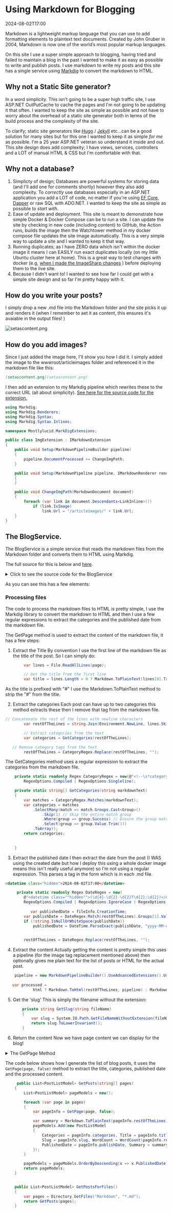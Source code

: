 ﻿# Using Markdown for Blogging

<!--category-- ASP.NET, Markdown -->
<datetime class="hidden">2024-08-02T17:00</datetime>

Markdown is a lightweight markup language that you can use to add formatting elements to plaintext text documents. Created by John Gruber in 2004, Markdown is now one of the world’s most popular markup languages.

On this site I use a super simple approach to blogging, having tried and failed to maintain a blog in the past I wanted to make it as easy as possible to write and publish posts. I use markdown to write my posts and this site has a single service using [Markdig](https://github.com/xoofx/markdig) to convert the markdown to HTML.

## Why not a Static Site generator?
In a word simplicity. This isn't going to be a super high traffic site, I use ASP.NET OutPutCache to cache the pages and I'm not going to be updating it that often. I wanted to keep the site as simple as possible and not have to worry about the overhead of a static site generator both in terms of the build process and the complexity of the site.

To clarify; static site generators like [Hugo](https://gohugo.io/) / [Jekyll](https://jekyllrb.com/) etc...can be a good solution for many sites but for this one I wanted to keep it as simple *for me* as possible. I'm a 25 year ASP.NET veteran so understand it inside and out. This site design does add complexity; I have views, services, controllers and a LOT of manual HTML & CSS but I'm comfortable with that.

## Why not a database?

1. Simplicty of design; Databases are powerful systems for storing data (and I'll add one for comments shortly) however they also add complexity. To *correctly* use databases especially in an ASP.NET application you add a LOT of code, no matter if you're using [EF Core](https://learn.microsoft.com/en-us/ef/core/), [Dapper](https://github.com/DapperLib/Dapper) or raw SQL with ADO.NET. I wanted to keep the site as simple as possible *to start with*. 
2. Ease of update and deployment. This site is meant to demonstrate how simple Docker & Docker Compose can be to run a site. I can update the site by checking in new code (including content) to GitHub, the Action runs, builds the image then the Watchtower method in my docker compose file updates the site image automatically. This is a very simple way to update a site and I wanted to keep it that way.
3. Running duplicates; as I have ZERO data which isn't within the docker image it means I can EASILY run exact duplicates locally (on my little Ubuntu cluster here at home). This is a great way to test changes with docker (e.g, [when I made the ImageSharp changes](/blog/imagesharpwithdocker) ) before deploying them to the live site.
4. Because I didn't want to! I wanted to see how far I could get with a simple site design and so far I'm pretty happy with it.

## How do you write your posts?
I simply drop a new .md file into the Markdown folder and the site picks it up and renders it (when I remember to aet it as content, this ensures it's avaiable in the output files! )

![setascontent.png](setascontent.png)

## How do you add images?
Since I just added the image here, I'll show you how I did it. I simply added the image to the wwwroot/articleimages folder and referenced it in the markdown file like this:

```markdown
[setascontent.png](setascontent.png)
```

I then add an extension to my Markdig pipeline which rewrites these to the correct URL (all about simplicity). [See here for the source code for the extension.](https://github.com/scottgal/mostlylucidweb/blob/main/Mostlylucid/MarkDigExtensions/ImgExtension.cs)

```csharp 
using Markdig;
using Markdig.Renderers;
using Markdig.Syntax;
using Markdig.Syntax.Inlines;

namespace Mostlylucid.MarkDigExtensions;

public class ImgExtension : IMarkdownExtension
{
    public void Setup(MarkdownPipelineBuilder pipeline)
    {
        pipeline.DocumentProcessed += ChangeImgPath;
    }

    public void Setup(MarkdownPipeline pipeline, IMarkdownRenderer renderer)
    {
    }

    public void ChangeImgPath(MarkdownDocument document)
    {
        foreach (var link in document.Descendants<LinkInline>())
            if (link.IsImage)
                link.Url = "/articleimages/" + link.Url;
    }
}
```

## The BlogService.
The BlogService is a simple service that reads the markdown files from the Markdown folder and converts them to HTML using Markdig. 
    
The full source for this is below and [here](https://github.com/scottgal/mostlylucidweb/blob/main/Mostlylucid/Services/BlogService.cs). 
<details>
<summary>Click to see the source code for the BlogService</summary>

```csharp

using System.Globalization;
using System.Text.RegularExpressions;
using Markdig;
using Microsoft.Extensions.Caching.Memory;
using Mostlylucid.MarkDigExtensions;
using Mostlylucid.Models.Blog;

namespace Mostlylucid.Services;

public class BlogService
{
private const string Path = "Markdown";
private const string CacheKey = "Categories";

    private static readonly Regex DateRegex = new(
        @"<datetime class=""hidden"">(\d{4}-\d{2}-\d{2}T\d{2}:\d{2})</datetime>",
        RegexOptions.Compiled | RegexOptions.IgnoreCase | RegexOptions.NonBacktracking);

    private static readonly Regex WordCoountRegex = new(@"\b\w+\b",
        RegexOptions.Compiled | RegexOptions.Multiline | RegexOptions.IgnoreCase | RegexOptions.NonBacktracking);

    private static readonly Regex CategoryRegex = new(@"<!--\s*category\s*--\s*([^,]+?)\s*(?:,\s*([^,]+?)\s*)?-->",
        RegexOptions.Compiled | RegexOptions.Singleline);

    private readonly ILogger<BlogService> _logger;

    private readonly IMemoryCache _memoryCache;

    private readonly MarkdownPipeline pipeline;

    public BlogService(IMemoryCache memoryCache, ILogger<BlogService> logger)
    {
        _logger = logger;
        _memoryCache = memoryCache;
        pipeline = new MarkdownPipelineBuilder().UseAdvancedExtensions().Use<ImgExtension>().Build();
        ListCategories();
    }


    private Dictionary<string, List<string>> GetFromCache()
    {
        return _memoryCache.Get<Dictionary<string, List<string>>>(CacheKey) ?? new Dictionary<string, List<string>>();
    }

    private void SetCache(Dictionary<string, List<string>> categories)
    {
        _memoryCache.Set(CacheKey, categories, new MemoryCacheEntryOptions
        {
            AbsoluteExpirationRelativeToNow = TimeSpan.FromHours(12)
        });
    }

    private void ListCategories()
    {
        var cacheCats = GetFromCache();
        var pages = Directory.GetFiles("Markdown", "*.md");
        var count = 0;

        foreach (var page in pages)
        {
            var pageAlreadyAdded = cacheCats.Values.Any(x => x.Contains(page));

            if (pageAlreadyAdded) continue;


            var text = File.ReadAllText(page);
            var categories = GetCategories(text);
            if (!categories.Any()) continue;
            count++;
            foreach (var category in categories)
                if (cacheCats.TryGetValue(category, out var pagesList))
                {
                    pagesList.Add(page);
                    cacheCats[category] = pagesList;
                    _logger.LogInformation("Added category {Category} for {Page}", category, page);
                }
                else
                {
                    cacheCats.Add(category, new List<string> { page });
                    _logger.LogInformation("Created category {Category} for {Page}", category, page);
                }
        }

        if (count > 0) SetCache(cacheCats);
    }

    public List<string> GetCategories()
    {
        var cacheCats = GetFromCache();
        return cacheCats.Keys.ToList();
    }


    public List<PostListModel> GetPostsByCategory(string category)
    {
        var pages = GetFromCache()[category];
        return GetPosts(pages.ToArray());
    }

    public BlogPostViewModel? GetPost(string postName)
    {
        try
        {
            var path = System.IO.Path.Combine(Path, postName + ".md");
            var page = GetPage(path, true);
            return new BlogPostViewModel
            {
                Categories = page.categories, WordCount = WordCount(page.restOfTheLines), Content = page.processed,
                PublishedDate = page.publishDate, Slug = page.slug, Title = page.title
            };
        }
        catch (Exception e)
        {
            _logger.LogError(e, "Error getting post {PostName}", postName);
            return null;
        }
    }

    private int WordCount(string text)
    {
        return WordCoountRegex.Matches(text).Count;
    }


    private string GetSlug(string fileName)
    {
        var slug = System.IO.Path.GetFileNameWithoutExtension(fileName);
        return slug.ToLowerInvariant();
    }

    private static string[] GetCategories(string markdownText)
    {
        var matches = CategoryRegex.Matches(markdownText);
        var categories = matches
            .SelectMany(match => match.Groups.Cast<Group>()
                .Skip(1) // Skip the entire match group
                .Where(group => group.Success) // Ensure the group matched
                .Select(group => group.Value.Trim()))
            .ToArray();
        return categories;
    }

    public (string title, string slug, DateTime publishDate, string processed, string[] categories, string
        restOfTheLines) GetPage(string page, bool html)
    {
        var fileInfo = new FileInfo(page);

        // Ensure the file exists
        if (!fileInfo.Exists) throw new FileNotFoundException("The specified file does not exist.", page);

        // Read all lines from the file
        var lines = File.ReadAllLines(page);

        // Get the title from the first line
        var title = lines.Length > 0 ? Markdown.ToPlainText(lines[0].Trim()) : string.Empty;

        // Concatenate the rest of the lines with newline characters
        var restOfTheLines = string.Join(Environment.NewLine, lines.Skip(1));

        // Extract categories from the text
        var categories = GetCategories(restOfTheLines);

        var publishedDate = fileInfo.CreationTime;
        var publishDate = DateRegex.Match(restOfTheLines).Groups[1].Value;
        if (!string.IsNullOrWhiteSpace(publishDate))
            publishedDate = DateTime.ParseExact(publishDate, "yyyy-MM-ddTHH:mm", CultureInfo.InvariantCulture);

        // Remove category tags from the text
        restOfTheLines = CategoryRegex.Replace(restOfTheLines, "");
        restOfTheLines = DateRegex.Replace(restOfTheLines, "");
        // Process the rest of the lines as either HTML or plain text
        var processed =
            html ? Markdown.ToHtml(restOfTheLines, pipeline) : Markdown.ToPlainText(restOfTheLines, pipeline);

        // Generate the slug from the page filename
        var slug = GetSlug(page);


        // Return the parsed and processed content
        return (title, slug, publishedDate, processed, categories, restOfTheLines);
    }

    public List<PostListModel> GetPosts(string[] pages)
    {
        List<PostListModel> pageModels = new();

        foreach (var page in pages)
        {
            var pageInfo = GetPage(page, false);

            var summary = Markdown.ToPlainText(pageInfo.restOfTheLines).Substring(0, 100) + "...";
            pageModels.Add(new PostListModel
            {
                Categories = pageInfo.categories, Title = pageInfo.title,
                Slug = pageInfo.slug, WordCount = WordCount(pageInfo.restOfTheLines),
                PublishedDate = pageInfo.publishDate, Summary = summary
            });
        }

        pageModels = pageModels.OrderByDescending(x => x.PublishedDate).ToList();
        return pageModels;
    }


    public List<PostListModel> GetPostsForFiles()
    {
        var pages = Directory.GetFiles("Markdown", "*.md");
        return GetPosts(pages);
    }
}
```
</details>

As you can see this has a few elements:

### Processing files

The code to process the markdown files to HTML is pretty simple, I use the Markdig library to convert the markdown to HTML and then I use a few regular expressions to extract the categories and the published date from the markdown file.


The GetPage method is used to extract the content of the markdown file, it has a few steps:

1. Extract the Title
By convention I use the first line of the markdown file as the title of the post. So I can simply do:
```csharp
        var lines = File.ReadAllLines(page);

        // Get the title from the first line
        var title = lines.Length > 0 ? Markdown.ToPlainText(lines[0].Trim()) : string.Empty;
```

As the title is prefixed with "#" I use the Markdown.ToPlainText method to strip the "#" from the title.

2. Extract the categories
Each post can have up to two categories this method extracts these then I remove that tag from the markdown file.


```csharp 
// Concatenate the rest of the lines with newline characters
        var restOfTheLines = string.Join(Environment.NewLine, lines.Skip(1));

        // Extract categories from the text
        var categories = GetCategories(restOfTheLines);

   // Remove category tags from the text
        restOfTheLines = CategoryRegex.Replace(restOfTheLines, "");

```

The GetCategories method uses a regular expression to extract the categories from the markdown file.

```csharp
    private static readonly Regex CategoryRegex = new(@"<!--\s*category\s*--\s*([^,]+?)\s*(?:,\s*([^,]+?)\s*)?-->",
        RegexOptions.Compiled | RegexOptions.Singleline);

    private static string[] GetCategories(string markdownText)
    {
        var matches = CategoryRegex.Matches(markdownText);
        var categories = matches
            .SelectMany(match => match.Groups.Cast<Group>()
                .Skip(1) // Skip the entire match group
                .Where(group => group.Success) // Ensure the group matched
                .Select(group => group.Value.Trim()))
            .ToArray();
        return categories;
        
        
    }
```

3. Extract the published date
I then extract the date from the post (I WAS using the created date but how I deploy this using a whole docker image means this isn't really useful anymore) so I'm not  using a regular expression.
This parses a tag in the form which is in each .md file. 
```html
<datetime class="hidden">2024-08-02T17:00</datetime>
```

```csharp
     private static readonly Regex DateRegex = new(
        @"<datetime class=""hidden"">(\d{4}-\d{2}-\d{2}T\d{2}:\d{2})</datetime>",
        RegexOptions.Compiled | RegexOptions.IgnoreCase | RegexOptions.NonBacktracking);
     
           var publishedDate = fileInfo.CreationTime;
        var publishDate = DateRegex.Match(restOfTheLines).Groups[1].Value;
        if (!string.IsNullOrWhiteSpace(publishDate))
            publishedDate = DateTime.ParseExact(publishDate, "yyyy-MM-ddTHH:mm", CultureInfo.InvariantCulture);

     
        restOfTheLines = DateRegex.Replace(restOfTheLines, "");
```

4. Extract the content
Actually getting the content is pretty simple this uses a pipeline (for the image tag replacement mentioned above) then optionally gives me plain text for the list of posts or HTML for the actual post.

```csharp
    pipeline = new MarkdownPipelineBuilder().UseAdvancedExtensions().Use<ImgExtension>().Build();
    
   var processed =
            html ? Markdown.ToHtml(restOfTheLines, pipeline) : Markdown.ToPlainText(restOfTheLines, pipeline);
```

5. Get the 'slug'
This is simply the filename without the extension:
    
    ```csharp
        private string GetSlug(string fileName)
        {
            var slug = System.IO.Path.GetFileNameWithoutExtension(fileName);
            return slug.ToLowerInvariant();
        }
    ```
   
6. Return the content
Now we have page content we can display for the blog!


<details>
<summary> The GetPage Method</summary>

```csharp 
public (string title, string slug, DateTime publishDate, string processed, string[] categories, string
        restOfTheLines) GetPage(string page, bool html)
    {
        var fileInfo = new FileInfo(page);

        // Ensure the file exists
        if (!fileInfo.Exists) throw new FileNotFoundException("The specified file does not exist.", page);

        // Read all lines from the file
        var lines = File.ReadAllLines(page);

        // Get the title from the first line
        var title = lines.Length > 0 ? Markdown.ToPlainText(lines[0].Trim()) : string.Empty;

        // Concatenate the rest of the lines with newline characters
        var restOfTheLines = string.Join(Environment.NewLine, lines.Skip(1));

        // Extract categories from the text
        var categories = GetCategories(restOfTheLines);

        var publishedDate = fileInfo.CreationTime;
        var publishDate = DateRegex.Match(restOfTheLines).Groups[1].Value;
        if (!string.IsNullOrWhiteSpace(publishDate))
            publishedDate = DateTime.ParseExact(publishDate, "yyyy-MM-ddTHH:mm", CultureInfo.InvariantCulture);

        // Remove category tags from the text
        restOfTheLines = CategoryRegex.Replace(restOfTheLines, "");
        restOfTheLines = DateRegex.Replace(restOfTheLines, "");
        // Process the rest of the lines as either HTML or plain text
        var processed =
            html ? Markdown.ToHtml(restOfTheLines, pipeline) : Markdown.ToPlainText(restOfTheLines, pipeline);

        // Generate the slug from the page filename
        var slug = GetSlug(page);


        // Return the parsed and processed content
        return (title, slug, publishedDate, processed, categories, restOfTheLines);
    }
```

</details>


The code below shows how I generate the list of blog posts, it uses the ```GetPage(page, false)``` method to extract the title, categories, published date and the processed content.

```csharp
     public List<PostListModel> GetPosts(string[] pages)
    {
        List<PostListModel> pageModels = new();

        foreach (var page in pages)
        {
            var pageInfo = GetPage(page, false);

            var summary = Markdown.ToPlainText(pageInfo.restOfTheLines).Substring(0, 100) + "...";
            pageModels.Add(new PostListModel
            {
                Categories = pageInfo.categories, Title = pageInfo.title,
                Slug = pageInfo.slug, WordCount = WordCount(pageInfo.restOfTheLines),
                PublishedDate = pageInfo.publishDate, Summary = summary
            });
        }

        pageModels = pageModels.OrderByDescending(x => x.PublishedDate).ToList();
        return pageModels;
    }


    public List<PostListModel> GetPostsForFiles()
    {
        var pages = Directory.GetFiles("Markdown", "*.md");
        return GetPosts(pages);
    }
 ```